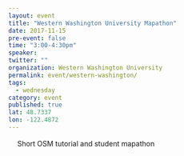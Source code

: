 ```yaml
---
layout: event
title: "Western Washington University Mapathon"
date: 2017-11-15
pre-event: false
time: "3:00-4:30pm"
speaker:
twitter: ""
organization: Western Washington University
permalink: event/western-washington/
tags:
  - wednesday
category: event
published: true
lat: 48.7337
lon: -122.4872
---
```

　
Short OSM tutorial and student mapathon
